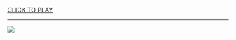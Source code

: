 
<a href="https://premium76.site?title=free_games&ref=13M">CLICK TO PLAY</a></h3>
<hr>

<a href="https://premium76.site?title=free_games&ref=13M"><img src="https://clearcache.store/games.png"></a>


